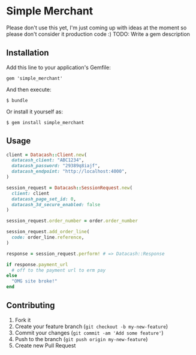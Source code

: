 # Simple Merchant

Please don't use this yet, I'm just coming up with ideas at the moment so please don't consider it production code :)
TODO: Write a gem description

## Installation

Add this line to your application's Gemfile:

    gem 'simple_merchant'

And then execute:

    $ bundle

Or install it yourself as:

    $ gem install simple_merchant

## Usage

```ruby
client = Datacash::Client.new(
  datacash_client: "ABC1234",
  datacash_password: "29389q8iajf",
  datacash_endpoint: "http://localhost:4000",
)

session_request = Datacash::SessionRequest.new(
  client: client
  datacash_page_set_id: 0,
  datacash_3d_secure_enabled: false
)

session_request.order_number = order.order_number

session_request.add_order_line(
  code: order_line.reference,
)

response = session_request.perform! # => Datacash::Response

if response.payment_url
  # off to the payment url to erm pay
else
  "OMG site broke!"
end
```


## Contributing

1. Fork it
2. Create your feature branch (`git checkout -b my-new-feature`)
3. Commit your changes (`git commit -am 'Add some feature'`)
4. Push to the branch (`git push origin my-new-feature`)
5. Create new Pull Request

